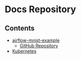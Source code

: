 # Docs Repository

## Contents

* [airflow-mnist-example](airflow-mnist-example.md)
  * [GitHub Repository](https://github.com/leoho0722/airflow-mnist-example)
* [Kubernetes](kubernetes.md)